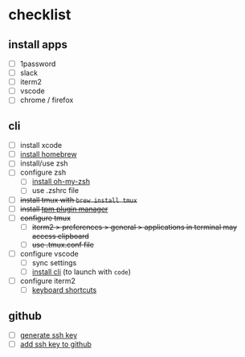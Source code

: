 # checklist

## install apps
- [ ] 1password
- [ ] slack
- [ ] iterm2
- [ ] vscode
- [ ] chrome / firefox

## cli
- [ ] install xcode
- [ ] [install homebrew](https://brew.sh)
- [ ] install/use zsh
- [ ] configure zsh
  - [ ] [install oh-my-zsh]((https://ohmyz.sh))
  - [ ] use .zshrc file 

- [ ] ~~install tmux with `brew install tmux`~~
- [ ] ~~install [tpm plugin manager](https://github.com/tmux-plugins/tpm)~~
- [ ] ~~configure tmux~~
  - [ ] ~~iterm2 > preferences > general > applications in terminal may access clipboard~~
  - [ ] ~~use .tmux.conf file~~

- [ ] configure vscode
  - [ ] sync settings
  - [ ] [install cli](https://code.visualstudio.com/docs/setup/mac) (to launch with `code`)
- [ ] configure iterm2
  - [ ] [keyboard shortcuts](https://danicfilip.com/2018/how_to_use_alt_arrows_to_navigate_between_words_in_iterm2/)

## github
- [ ] [generate ssh key](https://docs.github.com/en/free-pro-team@latest/github/authenticating-to-github/generating-a-new-ssh-key-and-adding-it-to-the-ssh-agent)
- [ ] [add ssh key to github](https://docs.github.com/en/free-pro-team@latest/github/authenticating-to-github/adding-a-new-ssh-key-to-your-github-account)

